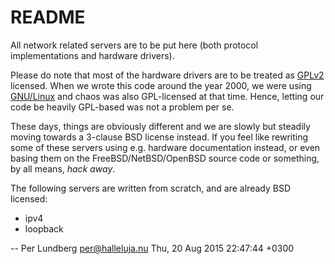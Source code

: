 README
======

All network related servers are to be put here (both protocol implementations and hardware drivers).

Please do note that most of the hardware drivers are to be treated as [GPLv2](http://www.gnu.org/licenses/old-licenses/gpl-2.0.html) licensed. When we wrote this code around the year 2000, we were using [GNU/Linux](http://www.debian.org) and chaos was also GPL-licensed at that time. Hence, letting our code be heavily GPL-based was not a problem per se.

These days, things are obviously different and we are slowly but steadily moving towards a 3-clause BSD license instead. If you feel like rewriting some of these servers using e.g. hardware documentation instead, or even basing them on the FreeBSD/NetBSD/OpenBSD source code or something, by all means, *hack away*.

The following servers are written from scratch, and are already BSD licensed:

* ipv4
* loopback

-- Per Lundberg <per@halleluja.nu>  Thu, 20 Aug 2015 22:47:44 +0300
